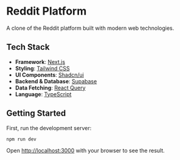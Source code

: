 # Reddit Platform

A clone of the Reddit platform built with modern web technologies.

## Tech Stack

- **Framework**: [Next.js](https://nextjs.org/)
- **Styling**: [Tailwind CSS](https://tailwindcss.com/)
- **UI Components**: [Shadcn/ui](https://ui.shadcn.com/)
- **Backend & Database**: [Supabase](https://supabase.io/)
- **Data Fetching**: [React Query](https://tanstack.com/query/v4)
- **Language**: [TypeScript](https://www.typescriptlang.org/)

## Getting Started

First, run the development server:

```bash
npm run dev
```

Open [http://localhost:3000](http://localhost:3000) with your browser to see the result.
